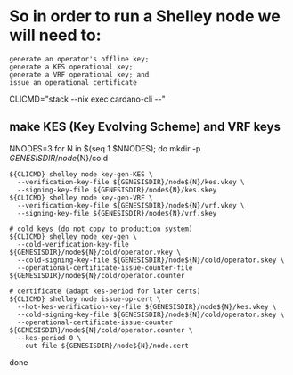 
# So in order to run a Shelley node we will need to:

    generate an operator's offline key;
    generate a KES operational key;
    generate a VRF operational key; and
    issue an operational certificate

CLICMD="stack --nix exec cardano-cli --"

## make KES (Key Evolving Scheme) and VRF keys

NNODES=3
for N in $(seq 1 $NNODES); do
    mkdir -p ${GENESISDIR}/node${N}/cold

    ${CLICMD} shelley node key-gen-KES \
      --verification-key-file ${GENESISDIR}/node${N}/kes.vkey \
      --signing-key-file ${GENESISDIR}/node${N}/kes.skey
    ${CLICMD} shelley node key-gen-VRF \
      --verification-key-file ${GENESISDIR}/node${N}/vrf.vkey \
      --signing-key-file ${GENESISDIR}/node${N}/vrf.skey

    # cold keys (do not copy to production system)
    ${CLICMD} shelley node key-gen \
      --cold-verification-key-file ${GENESISDIR}/node${N}/cold/operator.vkey \
      --cold-signing-key-file ${GENESISDIR}/node${N}/cold/operator.skey \
      --operational-certificate-issue-counter-file ${GENESISDIR}/node${N}/cold/operator.counter

    # certificate (adapt kes-period for later certs)
    ${CLICMD} shelley node issue-op-cert \
      --hot-kes-verification-key-file ${GENESISDIR}/node${N}/kes.vkey \
      --cold-signing-key-file ${GENESISDIR}/node${N}/cold/operator.skey \
      --operational-certificate-issue-counter ${GENESISDIR}/node${N}/cold/operator.counter \
      --kes-period 0 \
      --out-file ${GENESISDIR}/node${N}/node.cert
done
